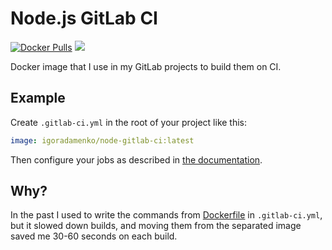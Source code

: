 # Node.js GitLab CI

[![Docker Pulls](https://img.shields.io/docker/pulls/igoradamenko/node-gitlab-ci.svg)](https://hub.docker.com/r/igoradamenko/node-gitlab-ci/)
[![](https://images.microbadger.com/badges/image/igoradamenko/node-gitlab-ci.svg)](https://microbadger.com/images/igoradamenko/node-gitlab-ci) 

Docker image that I use in my GitLab projects to build them on CI.

## Example

Create `.gitlab-ci.yml` in the root of your project like this:

```yaml
image: igoradamenko/node-gitlab-ci:latest
```

Then configure your jobs as described in [the documentation](https://docs.gitlab.com/ee/ci/yaml/).

## Why?

In the past I used to write the commands from [Dockerfile](Dockerfile) in `.gitlab-ci.yml`,
but it slowed down builds, and moving them from the separated image saved me 30-60 seconds on each build.
